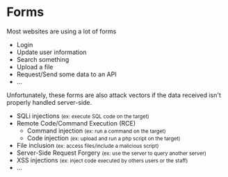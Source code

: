 # Forms

<div class="row row-cols-md-2"><div>

Most websites are using a lot of forms

* Login
* Update user information
* Search something
* Upload a file
* Request/Send some data to an API
* ...
</div><div>

Unfortunately, these forms are also attack vectors if the data received isn't properly handled server-side.

* SQLi injections <small>(ex: execute SQL code on the target)</small>
* Remote Code/Command Execution (RCE)
  * Command injection <small>(ex: run a command on the target)</small>
  * Code injection <small>(ex: upload and run a php script on the target)</small>
* File inclusion <small>(ex: access files/include a malicious script)</small>
* Server-Side Request Forgery <small>(ex: use the server to query another server)</small>
* XSS injections <small>(ex: inject code executed by others users or the staff)</small>
* ...
</div></div>